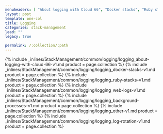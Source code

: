 ```yaml
---
menuheaders: [ "About logging with Cloud 66", "Docker stacks", "Ruby stacks", "Web logs", "Background processes", "Other", "Log rotation" ]
layout: post
template: one-col
title: Logging
categories: stack-management
lead: ""
legacy: true

permalink: /:collection/:path
---
```






<a href="#about-logging-with-cloud-66"></a>{% include _inlines/StackManagement/common/logging/logging_about-logging-with-cloud-66-v1.md  product = page.collection %}
<a href="#docker-stacks"></a>{% include _inlines/StackManagement/common/logging/logging_docker-stacks-v1.md  product = page.collection %}
<a href="#ruby-stacks"></a>{% include _inlines/StackManagement/common/logging/logging_ruby-stacks-v1.md  product = page.collection %}
<a href="#web-logs"></a>{% include _inlines/StackManagement/common/logging/logging_web-logs-v1.md  product = page.collection %}
<a href="#background-processes"></a>{% include _inlines/StackManagement/common/logging/logging_background-processes-v1.md  product = page.collection %}
<a href="#other"></a>{% include _inlines/StackManagement/common/logging/logging_other-v1.md  product = page.collection %}
<a href="#log-rotation"></a>{% include _inlines/StackManagement/common/logging/logging_log-rotation-v1.md  product = page.collection %}